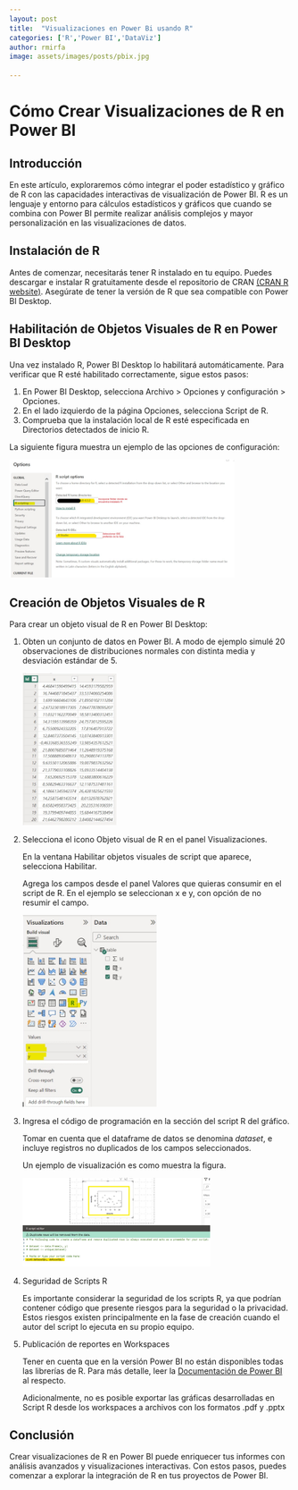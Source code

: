 ```yaml
---
layout: post
title:  "Visualizaciones en Power Bi usando R"
categories: ['R','Power BI','DataViz']
author: rmirfa
image: assets/images/posts/pbix.jpg

---
```


# Cómo Crear Visualizaciones de R en Power BI

## Introducción

En este artículo, exploraremos cómo integrar el poder estadístico y gráfico de R con las capacidades interactivas de visualización de Power BI. R es un lenguaje y entorno para cálculos estadísticos y gráficos que cuando se combina con Power BI permite realizar análisis complejos y mayor personalización en las visualizaciones de datos.

## Instalación de R

Antes de comenzar, necesitarás tener R instalado en tu equipo. Puedes descargar e instalar R gratuitamente desde el repositorio de CRAN [(CRAN R website)](https://cran.r-project.org/). Asegúrate de tener la versión de R que sea compatible con Power BI Desktop.

## Habilitación de Objetos Visuales de R en Power BI Desktop

Una vez instalado R, Power BI Desktop lo habilitará automáticamente. Para verificar que R esté habilitado correctamente, sigue estos pasos:

1. En Power BI Desktop, selecciona Archivo > Opciones y configuración > Opciones.
2. En el lado izquierdo de la página Opciones, selecciona Script de R.
3. Comprueba que la instalación local de R esté especificada en Directorios detectados de inicio R.

La siguiente figura muestra un ejemplo de las opciones de configuración:

<div class="image_center mb-4 mt-2">
    <img src="/assets/images/posts/pbix/r_install.jpg" alt="pbix insert" style="max-width: 80%; max-height: 80%;"/> 
</div>

## Creación de Objetos Visuales de R
Para crear un objeto visual de R en Power BI Desktop:

1. Obten un conjunto de datos en Power BI. A modo de ejemplo simulé 20 observaciones de distribuciones normales con distinta media y desviación estándar de 5.

    <div class="image_center mb-4 mt-2">
    <img src="/assets/images/posts/pbix/database.jpg" alt="pbix db" style="max-width: 35%; max-height: 35%;"/> 
    </div>

2. Selecciona el icono Objeto visual de R en el panel Visualizaciones.

    En la ventana Habilitar objetos visuales de script que aparece, selecciona Habilitar.

    Agrega los campos desde el panel Valores que quieras consumir en el script de R. En el ejemplo se seleccionan x e y, con opción de no resumir el campo.
     
    <div class="image_center mb-4 mt-2">
    <img src="/assets/images/posts/pbix/Viz.jpg" alt="pbix viz" style="max-width: 50%; max-height: 50%;"/> 
    </div>

3. Ingresa el código de programación en la sección del script R del gráfico.

    Tomar en cuenta que el dataframe de datos se denomina *dataset*, e incluye registros no duplicados de los campos seleccionados. 
    
    Un ejemplo de visualización es como muestra la figura.

    <div class="image_center mb-4 mt-2">
    <img src="/assets/images/posts/pbix/plot.jpg" alt="pbix plot" style="max-width: 70%; max-height: 70%;"/> 
    </div>

4. Seguridad de Scripts R
    
    Es importante considerar la seguridad de los scripts R, ya que podrían contener código que presente riesgos para la seguridad o la privacidad. Estos riesgos existen principalmente en la fase de creación cuando el autor del script lo ejecuta en su propio equipo.

5. Publicación de reportes en Workspaces

    Tener en cuenta que en la versión Power BI no están disponibles todas las librerías de R. Para más detalle, leer la [Documentación de Power BI](https://learn.microsoft.com/en-us/power-bi/connect-data/service-r-packages-support) al respecto.  
    
    Adicionalmente, no es posible exportar las gráficas desarrolladas en Script R desde los workspaces a archivos con los formatos .pdf y .pptx


## Conclusión

Crear visualizaciones de R en Power BI puede enriquecer tus informes con análisis avanzados y visualizaciones interactivas. Con estos pasos, puedes comenzar a explorar la integración de R en tus proyectos de Power BI.